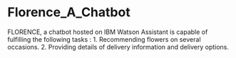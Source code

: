 # Florence_A_Chatbot
FLORENCE, a chatbot hosted on IBM Watson Assistant is capable of fulfilling the following tasks : 1. Recommending flowers on several occasions. 2. Providing details of delivery information and delivery options.
